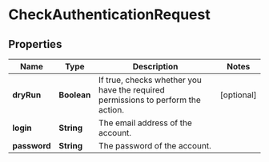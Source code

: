 

# CheckAuthenticationRequest


## Properties

| Name | Type | Description | Notes |
|------------ | ------------- | ------------- | -------------|
|**dryRun** | **Boolean** | If true, checks whether you have the required permissions to perform the action. |  [optional] |
|**login** | **String** | The email address of the account. |  |
|**password** | **String** | The password of the account. |  |



